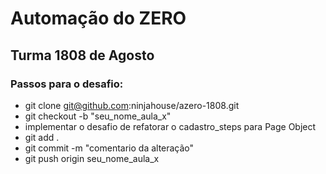 
# Automação do ZERO

## Turma 1808 de Agosto

### Passos para o desafio:

* git clone git@github.com:ninjahouse/azero-1808.git
* git checkout -b "seu_nome_aula_x"
* implementar o desafio de refatorar o cadastro_steps para Page Object
* git add .
* git commit -m "comentario da alteração"
* git push origin seu_nome_aula_x
